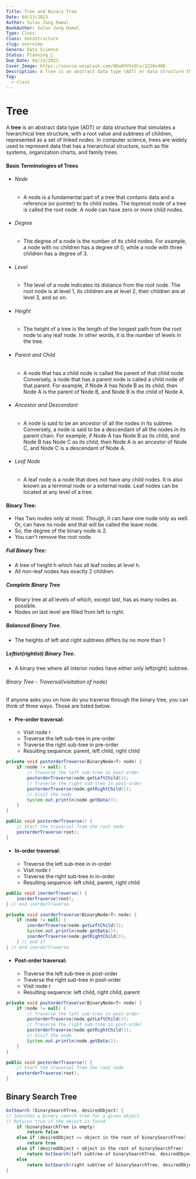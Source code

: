 ```yaml
---
Title: Tree and Binary Tree
Date: 04/13/2023
Author: Sulav Jung Hamal
BookAuthor: Sulav Jung Hamal
Type: Class
Class: dataStructure
slug: overview
Genera: Data Science 
Status: Planning 🔗
Due_Date: 04/13/2023
Cover_Image: https://source.unsplash.com/9DaOYUYnOls/1320x400
Description: A Tree is an abstract data type (ADT) or data structure that simulates a hierarchical tree structure, with a root value and subtrees of children, represented as a set of linked nodes.
Tag:
  - class
---
```


# Tree 
A **tree** is an abstract data type (ADT) or data structure that simulates a hierarchical tree structure, with a root value and subtrees of children, represented as a set of linked nodes. In computer science, trees are widely used to represent data that has a hierarchical structure, such as file systems, organization charts, and family trees.

#### Basic Terminologies of Trees

- ###### Node
	- A node is a fundamental part of a tree that contains data and a reference (or pointer) to its child nodes. The topmost node of a tree is called the root node. A node can have zero or more child nodes.

- ###### Degree
	- The degree of a node is the number of its child nodes. For example, a node with no children has a degree of 0, while a node with three children has a degree of 3.

- ###### Level
	- The level of a node indicates its distance from the root node. The root node is at level 1, its children are at level 2, their children are at level 3, and so on.

- ###### Height
	- The height of a tree is the length of the longest path from the root node to any leaf node. In other words, it is the number of levels in the tree.

- ###### Parent and Child
	- A node that has a child node is called the parent of that child node. Conversely, a node that has a parent node is called a child node of that parent. For example, if Node A has Node B as its child, then Node A is the parent of Node B, and Node B is the child of Node A.

- ###### Ancestor and Descendant
	- A node is said to be an ancestor of all the nodes in its subtree. Conversely, a node is said to be a descendant of all the nodes in its parent chain. For example, if Node A has Node B as its child, and Node B has Node C as its child, then Node A is an ancestor of Node C, and Node C is a descendant of Node A.

- ###### Leaf Node
	- A leaf node is a node that does not have any child nodes. It is also known as a terminal node or a external node. Leaf nodes can be located at any level of a tree.

#### Binary Tree:
- Has Two nodes only at most. Though, it can have one node only as well. Or, can have no node and that will be called the leave node. 
- So, the degree of the binary node is 2. 
- You can't remove the root node. 
##### Full Binary Tree: 
- A tree of height h which has all leaf nodes at level h. 
- All non-leaf nodes has exactly 2 children. 
##### Complete Binary Tree
- Binary tree at all levels of which, except last, has as many nodes as possible. 
- Nodes on last level are filled from left to right. 
##### Balanced Binary Tree. 
- The heights of left and right subtrees differs by no more than 1
##### Leftist(rightist) Binary Tree.
- A binary tree where all interior nodes have either only left(right) subtree.
###### Binary Tree - Traversal(visitation of node)
If anyone asks you on how do you traverse through the binary tree, you can think of three ways. Those are listed below: 
- #### Pre-order traversal:
    -   Visit node r
    -   Traverse the left sub-tree in pre-order
    -   Traverse the right sub-tree in pre-order
    -   Resulting sequence: parent, left child, right child
```java
private void postorderTraverse(BinaryNode<T> node) {
    if (node != null) {
        // Traverse the left sub-tree in post-order
        postorderTraverse(node.getLeftChild());
        // Traverse the right sub-tree in post-order
        postorderTraverse(node.getRightChild());
        // Visit the node
        System.out.println(node.getData());
    }
}

public void postorderTraverse() {
    // Start the traversal from the root node
    postorderTraverse(root);
}

```

- #### In-order traversal:
    -   Traverse the left sub-tree in in-order
    -   Visit node r
    -   Traverse the right sub-tree in in-order
    -   Resulting sequence: left child, parent, right child
```java
public void inorderTraverse() {  
	inorderTraverse(root);  
} // end inorderTraverse

private void inorderTraverse(BinaryNode<T> node) {  
	if (node != null) {  
		inorderTraverse(node.getLeftChild());  
		System.out.println(node.getData());  
		inorderTraverse(node.getRightChild());  
	} // end if  
} // end inorderTraverse
```

- #### Post-order traversal:
    -   Traverse the left sub-tree in post-order
    -   Traverse the right sub-tree in post-order
    -   Visit node r
    -   Resulting sequence: left child, right child, parent
```java
private void postorderTraverse(BinaryNode<T> node) {
    if (node != null) {
        // Traverse the left sub-tree in post-order
        postorderTraverse(node.getLeftChild());
        // Traverse the right sub-tree in post-order
        postorderTraverse(node.getRightChild());
        // Visit the node
        System.out.println(node.getData());
    }
}

public void postorderTraverse() {
    // Start the traversal from the root node
    postorderTraverse(root);
}

```

## Binary Search Tree
```java
bstSearch (binarySearchTree, desiredObject) {  
// Searches a binary search tree for a given object.  
// Returns true if the object is found.  
	if (binarySearchTree is empty)  
		return false  
	else if (desiredObject == object in the root of binarySearchTree)  
		return true  
	else if (desiredObject < object in the root of binarySearchTree)  
		return bstSearch(left subtree of binarySearchTree, desiredObject)  
	else  
		return bstSearch(right subtree of binarySearchTree, desiredObject)  
}
```

